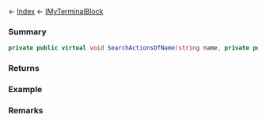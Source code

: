 ← [Index](Api-Index) ← [IMyTerminalBlock](Sandbox.ModAPI.Ingame.IMyTerminalBlock)

### Summary

```csharp
private public virtual void SearchActionsOfName(string name, private public class.List<T> resultList, private public sealed class.Func<T, TResult> collect)
```

### Returns

### Example

### Remarks

